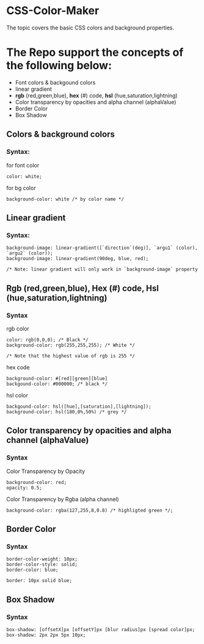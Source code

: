 # CSS-Color-Maker
The topic covers the basic CSS colors and background properties.

# The Repo support the concepts of the following below:
- Font colors & backgound colors
- linear gradient
- **rgb** (red,green,blue), **hex** (#) code, **hsl** (hue,saturation,lightning)
- Color transparency by opacities and alpha channel (alphaValue)
- Border Color
- Box Shadow

<h2>Colors & background colors</h2>
<h3>Syntax:</h3>

for font color
```Font colors
color: white;
```

for bg color
```Background colors
background-color: white /* by color name */
```

<h2>Linear gradient</h2>
<h3>Syntax:</h3>

```
background-image: linear-gradient([`direction`(deg)], `argu1` (color), `argu2` (color));
background-image: linear-gradient(90deg, blue, red);

/* Note: linear gradient will only work in `background-image` property
```

<h2>Rgb (red,green,blue), Hex (#) code, Hsl (hue,saturation,lightning)</h2>
<h3>Syntax</h3>

rgb color
```
color: rgb(0,0,0); /* Black */
background-color: rgb(255,255,255); /* White */

/* Note that the highest value of rgb is 255 */
```

hex code
```
background-color: #[red][green][blue]
backgound-color: #000000; /* black */
```

hsl color
```
backgound-color: hsl([hue],[saturation],[lightning]);
background-color: hsl(180,0%,50%) /* grey */
```

<h2>Color transparency by opacities and alpha channel (alphaValue)</h2>
<h3>Syntax</h3>

Color Transparency by Opacity

```
background-color: red;
opacity: 0.5;
```

Color Transparency by Rgba (alpha channel)

```
background-color: rgba(127,255,8,0.8) /* highligted green */;
```
<h2>Border Color</h2>
<h3>Syntax</h3>

```
border-color-weight: 10px;
border-color-style: solid;
border-color: blue;

border: 10px solid blue;
```

<h2>Box Shadow</h2>
<h3>Syntax</h3>

```
box-shadow: [offsetX]px [offsetY]px [blur radius]px [spread color]px;
box-shadow: 2px 2px 5px 10px;
```
